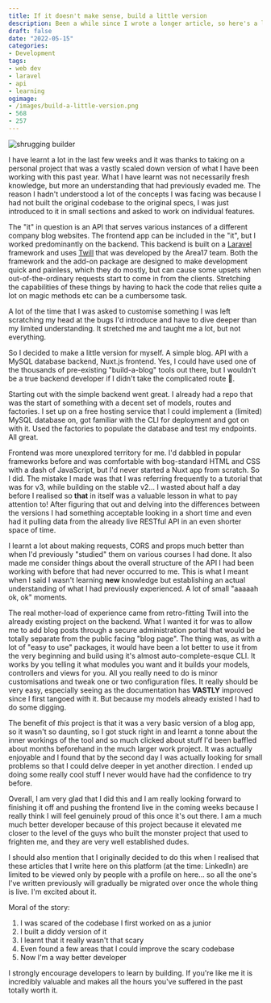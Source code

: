 ```yaml
---
title: If it doesn't make sense, build a little version
description: Been a while since I wrote a longer article, so here's a longer article explaining what it is I have been doing. Basically levelling up a bit. Learning to build and building to learn!
draft: false
date: "2022-05-15"
categories:
- Development
tags:
- web dev
- laravel
- api
- learning
ogimage:
- /images/build-a-little-version.png
- 568
- 257
---
```


![shrugging builder](/images/build-a-little-version.png)

I have learnt a lot in the last few weeks and it was thanks to taking on a personal project that was a vastly scaled down version of what I have been working with this past year. What I have learnt was not necessarily fresh knowledge, but more an understanding that had previously evaded me. The reason I hadn't understood a lot of the concepts I was facing was because I had not built the original codebase to the original specs, I was just introduced to it in small sections and asked to work on individual features.

The "it" in question is an API that serves various instances of a different company blog websites. The frontend app can be included in the "it", but I worked predominantly on the backend. This backend is built on a [Laravel](https://laravel.com/) framework and uses [Twill](https://twill.io/) that was developed by the Area17 team. Both the framework and the add-on package are designed to make development quick and painless, which they do mostly, but can cause some upsets when out-of-the-ordinary requests start to come in from the clients. Stretching the capabilities of these things by having to hack the code that relies quite a lot on magic methods etc can be a cumbersome task.

A lot of the time that I was asked to customise something I was left scratching my head at the bugs I'd introduce and have to dive deeper than my limited understanding. It stretched me and taught me a lot, but not everything.

So I decided to make a little version for myself. A simple blog. API with a MySQL database backend, Nuxt.js frontend. Yes, I could have used one of the thousands of pre-existing "build-a-blog" tools out there, but I wouldn't be a true backend developer if I didn't take the complicated route 😬.

Starting out with the simple backend went great. I already had a repo that was the start of something with a decent set of models, routes and factories. I set up on a free hosting service that I could implement a (limited) MySQL database on, got familiar with the CLI for deployment and got on with it. Used the factories to populate the database and test my endpoints. All great.

Frontend was more unexplored territory for me. I'd dabbled in popular frameworks before and was comfortable with bog-standard HTML and CSS with a dash of JavaScript, but I'd never started a Nuxt app from scratch. So I did. The mistake I made was that I was referring frequently to a tutorial that was for v3, while building on the stable v2... I wasted about half a day before I realised so **that** in itself was a valuable lesson in what to pay attention to! After figuring that out and delving into the differences between the versions I had something acceptable looking in a short time and even had it pulling data from the already live RESTful API in an even shorter space of time.

I learnt a lot about making requests, CORS and props much better than when I'd previously "studied" them on various courses I had done. It also made me consider things about the overall structure of the API I had been working with before that had never occurred to me. This is what I meant when I said I wasn't learning **new** knowledge but establishing an actual understanding of what I had previously experienced. A lot of small "aaaaah ok, ok" moments.

The real mother-load of experience came from retro-fitting Twill into the already existing project on the backend. What I wanted it for was to allow me to add blog posts through a secure administration portal that would be totally separate from the public facing "blog page". The thing was, as with a lot of "easy to use" packages, it would have been a lot better to use it from the very beginning and build using it's almost auto-complete-esque CLI. It works by you telling it what modules you want and it builds your models, controllers and views for you. All you really need to do is minor customisations and tweak one or two configuration files. It really should be very easy, especially seeing as the documentation has **VASTLY** improved since I first tangoed with it. But because my models already existed I had to do some digging.

The benefit of *this* project is that it was a very basic version of a blog app, so it wasn't so daunting, so I got stuck right in and learnt a tonne about the inner workings of the tool and so much clicked about stuff I'd been baffled about months beforehand in the much larger work project. It was actually enjoyable and I found that by the second day I was actually looking for small problems so that I could delve deeper in yet another direction. I ended up doing some really cool stuff I never would have had the confidence to try before.

Overall, I am very glad that I did this and I am really looking forward to finishing it off and pushing the frontend live in the coming weeks because I really think I will feel genuinely proud of this once it's out there. I am a much much better developer because of this project because it elevated me closer to the level of the guys who built the monster project that used to frighten me, and they are very well established dudes.

I should also mention that I originally decided to do this when I realised that these articles that I write here on this platform (at the time: LinkedIn) are limited to be viewed only by people with a profile on here... so all the one's I've written previously will gradually be migrated over once the whole thing is live. I'm excited about it.

Moral of the story:

1. I was scared of the codebase I first worked on as a junior
1. I built a diddy version of it
1. I learnt that it really wasn't that scary
1. Even found a few areas that I could improve the scary codebase
1. Now I'm a way better developer

I strongly encourage developers to learn by building. If you're like me it is incredibly valuable and makes all the hours you've suffered in the past totally worth it.
